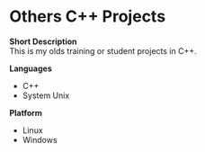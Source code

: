 # Others C++ Projects

**Short Description**  
This is my olds training or student projects in C++.

**Languages**
- C++
- System Unix

**Platform**
- Linux
- Windows
